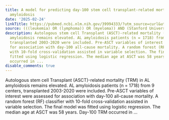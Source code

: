 ```yaml
---
title: A model for predicting day-100 stem cell transplant-related mortality in AL
  amyloidosis
date: '2025-02-24'
linkTitle: https://pubmed.ncbi.nlm.nih.gov/39994333/?utm_source=curl&utm_medium=rss&utm_campaign=pubmed-2&utm_content=1Rkszs2HVZ2RHP33OibaNFew6VK-LzjJWTD4GwmLlk8B-wCceh&fc=20220923065203&ff=20250225171108&v=2.18.0.post9+e462414
source: (((leukemia) OR (lymphoma)) OR (myeloma)) AND (Stanford University[Affiliation])
description: Autologous stem cell Transplant (ASCT)-related mortality (TRM) in AL
  amyloidosis remains elevated. AL amyloidosis patients (n = 1718) from 9 centers,
  transplanted 2003-2020 were included. Pre-ASCT variables of interest were assessed
  for association with day-100 all-cause mortality. A random forest (RF) classifier
  with 10-fold cross-validation assisted in variable selection. The final model was
  fitted using logistic regression. The median age at ASCT was 58 years. Day-100 TRM
  occurred in ...
disable_comments: true
---
```

Autologous stem cell Transplant (ASCT)-related mortality (TRM) in AL amyloidosis remains elevated. AL amyloidosis patients (n = 1718) from 9 centers, transplanted 2003-2020 were included. Pre-ASCT variables of interest were assessed for association with day-100 all-cause mortality. A random forest (RF) classifier with 10-fold cross-validation assisted in variable selection. The final model was fitted using logistic regression. The median age at ASCT was 58 years. Day-100 TRM occurred in ...